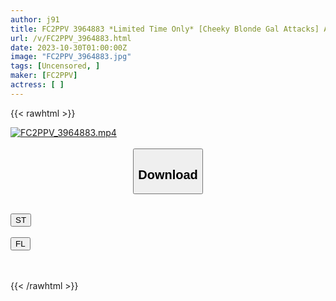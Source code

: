 ```yaml
---
author: j91
title: FC2PPV 3964883 *Limited Time Only* [Cheeky Blonde Gal Attacks] A Korean Loving Gal Bitch Is Captured On The Internet. You Can’t Taste The Short, Small, Rough Dick, And The Devil’s Big Dick Makes You Go Crazy With A Crazy Creampie Fuckin!! [cen]
url: /v/FC2PPV_3964883.html
date: 2023-10-30T01:00:00Z
image: "FC2PPV_3964883.jpg"
tags: [Uncensored, ]
maker: [FC2PPV]
actress: [ ]
---
```



{{< rawhtml >}}

<div class="video" data-videoid="VyGKGm4QA1SK8pO">
    <a href="javascript:;">
        <img src="https://my.j91.asia/v/FC2PPV_3964883.jpg" width="WIDTH" height="HEIGHT" alt="FC2PPV_3964883.mp4" loading="lazy">
    </a>
</div>

<script type="text/javascript" src="https://j91.asia/asset/on-demand-st.js"></script>

<br>
  <link rel="stylesheet" href="https://j91.asia/asset/bs5.css">
  
  <center>
  <button class="btn btn-primary" type="button" data-bs-toggle="collapse" data-bs-target=".multi-collapse" aria-expanded="false" aria-controls="multiCollapseExample1 multiCollapseExample2"><h2>Download</h2></button></center>
</p>
<div class="row">
  <div class="col">
    <div class="collapse multi-collapse" id="multiCollapseExample1">
      <div class="card card-body">
	      	      <br>
<div class="buttons">  
<a href="https://streamtape.to/v/VyGKGm4QA1SK8pO"><button class="btn-hover color-3"><i class="fa fa-download"></i> ST</button></a></div>
    </div>
  </div>
</div>
  <div class="col">
    <div class="collapse multi-collapse" id="multiCollapseExample2">
      <div class="card card-body">
	      <br>
<div class="buttons">
    <a href="https://filelions.online/f/wrr7e6fc4oyg"><button class="btn-hover color-9"><i class="fa fa-download"></i> FL</button></a></div>
<br><br>
      </div>
    </div>
  </div>
</div>

{{< /rawhtml >}}